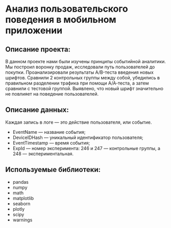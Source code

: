 # Анализ пользовательского поведения в мобильном приложении
## Описание проекта:
В данном проекте нами были изучены принципы событийной аналитики. Мы построил воронку продаж, исследовали путь пользователей до покупки. Проанализировали результаты A/B-теста введения новых шрифтов. Сравнили 2 контрольных группы между собой, убедились в правильном разделении трафика при помощи А/А-теста, а затем сравнили с тестовой группой. Выявлено, что новый шрифт значительно не повлияет на поведение пользователей.
## Описание данных:
Каждая запись в логе — это действие пользователя, или событие.
- EventName — название события;
- DeviceIDHash — уникальный идентификатор пользователя;
- EventTimestamp — время события;
- ExpId — номер эксперимента: 246 и 247 — контрольные группы, а 248 — экспериментальная.
## Используемые библиотеки:
- pandas
- numpy
- math
- matplotlib
- seaborn
- plotly
- scipy
- warnings
